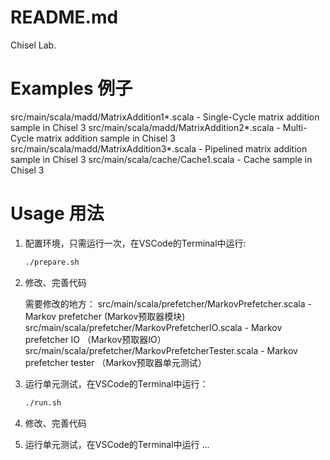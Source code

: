 # README.md

Chisel Lab.

# Examples 例子

src/main/scala/madd/MatrixAddition1*.scala - Single-Cycle matrix addition sample in Chisel 3
src/main/scala/madd/MatrixAddition2*.scala - Multi-Cycle matrix addition sample in Chisel 3
src/main/scala/madd/MatrixAddition3*.scala - Pipelined matrix addition sample in Chisel 3
src/main/scala/cache/Cache1.scala - Cache sample in Chisel 3

# Usage 用法

1. 配置环境，只需运行一次，在VSCode的Terminal中运行:
   ```bash
   ./prepare.sh
   ```

2. 修改、完善代码

   需要修改的地方：
   src/main/scala/prefetcher/MarkovPrefetcher.scala - Markov prefetcher (Markov预取器模块)
   src/main/scala/prefetcher/MarkovPrefetcherIO.scala - Markov prefetcher IO （Markov预取器IO）
   src/main/scala/prefetcher/MarkovPrefetcherTester.scala - Markov prefetcher tester （Markov预取器单元测试）

3. 运行单元测试，在VSCode的Terminal中运行：

   ```bash
   ./run.sh
   ```

4. 修改、完善代码

5. 运行单元测试，在VSCode的Terminal中运行
   ...